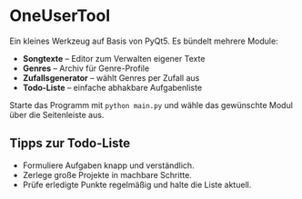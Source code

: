 # OneUserTool

Ein kleines Werkzeug auf Basis von PyQt5. Es bündelt mehrere Module:

* **Songtexte** – Editor zum Verwalten eigener Texte
* **Genres** – Archiv für Genre-Profile
* **Zufallsgenerator** – wählt Genres per Zufall aus
* **Todo-Liste** – einfache abhakbare Aufgabenliste

Starte das Programm mit `python main.py` und wähle das gewünschte Modul über die Seitenleiste aus.

## Tipps zur Todo-Liste

- Formuliere Aufgaben knapp und verständlich.
- Zerlege große Projekte in machbare Schritte.
- Prüfe erledigte Punkte regelmäßig und halte die Liste aktuell.
